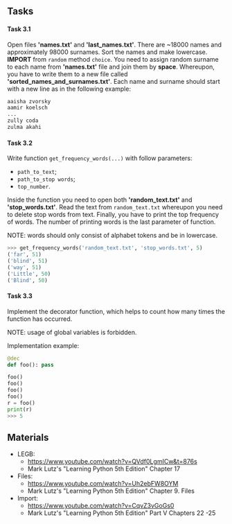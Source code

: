 ﻿## Tasks

#### Task 3.1
Open files __'names.txt'__ and __'last_names.txt'__. There are ~18000 names and approximately 98000 surnames.
Sort the names and make lowercase. __IMPORT__ from `random` method `choice`. 
You need to assign random surname to each name from __'names.txt'__ file and join them by __space__.
Whereupon, you have to write them to a new file called __'sorted_names_and_surnames.txt'__. 
Each name and surname should start with a new line as in the following example:

```python
aaisha zvorsky
aamir koelsch
...
zully coda
zulma akahi
```

#### Task 3.2
Write function `get_frequency_words(...)` with follow parameters:

* `path_to_text`;
* `path_to_stop words`;
* `top_number`.

Inside the function you need to open both __'random_text.txt'__ and __'stop_words.txt'__. 
Read the text from `random_text.txt` whereupon you need to delete stop words from text.
Finally, you have to print the top frequency of words. The number of printing words is the last parameter of function.

NOTE: words should only consist of alphabet tokens and be in lowercase.

```python
>>> get_frequency_words('random_text.txt', 'stop_words.txt', 5)
('far', 51)
('blind', 51)
('way', 51)
('Little', 50)
('Blind', 50)
```


#### Task 3.3

Implement the decorator function, which helps to count how many times
the function has occurred.

NOTE: usage of global variables is forbidden.

Implementation example:
```python
@dec
def foo(): pass

foo()
foo()
foo()
foo()
r = foo()
print(r)
>>> 5
```


## Materials
* LEGB:
	- https://www.youtube.com/watch?v=QVdf0LgmICw&t=876s
	- Mark Lutz's "Learning Python 5th Edition" Chapter 17
* Files:
	- https://www.youtube.com/watch?v=Uh2ebFW8OYM
	- Mark Lutz's "Learning Python 5th Edition" Chapter 9. Files
* Import:
	- https://www.youtube.com/watch?v=CqvZ3vGoGs0
	- Mark Lutz's "Learning Python 5th Edition" Part V Chapters 22 -25




